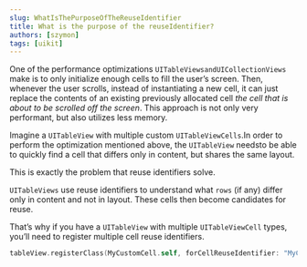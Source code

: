 ```yaml
---
slug: WhatIsThePurposeOfTheReuseIdentifier
title: What is the purpose of the reuseIdentifier?
authors: [szymon]
tags: [uikit]
---
```


One of the performance optimizations `UITableViewsandUICollectionViews` make is to only initialize enough cells to fill the user’s screen. Then, whenever the user scrolls, instead of instantiating a new cell, it can just replace the contents of an existing previously allocated cell *the cell that is about to be scrolled off the screen*. This approach is not only very performant, but also utilizes less memory.

Imagine a `UITableView` with multiple custom `UITableViewCells`.In order to perform the optimization mentioned above, the `UITableView` needsto be able to quickly find a cell that differs only in content, but shares the same layout.

This is exactly the problem that reuse identifiers solve.

`UITableViews` use reuse identifiers to understand what `rows` (if any) differ only in content and not in layout. These cells then become candidates for reuse.

That’s why if you have a `UITableView` with multiple `UITableViewCell` types, you’ll need to register multiple cell reuse identifiers.
```swift
tableView.registerClass(MyCustomCell.self, forCellReuseIdentifier: "MyCustomCell")
```
